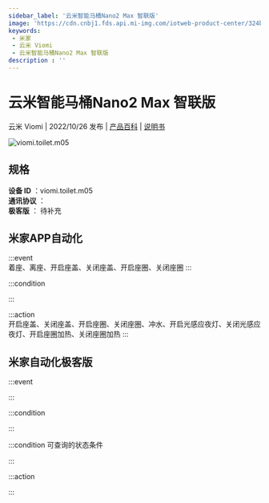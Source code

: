 ```yaml
---
sidebar_label: '云米智能马桶Nano2 Max 智联版'
image: 'https://cdn.cnbj1.fds.api.mi-img.com/iotweb-product-center/324bbed822ae6aeeaee02d8c3b2249e0_1661413226372.png?GalaxyAccessKeyId=AKVGLQWBOVIRQ3XLEW&Expires=9223372036854775807&Signature=57TRyRH1M/EXWEfKuLXPKABdu+Q='
keywords: 
 - 米家
 - 云米 Viomi
 - 云米智能马桶Nano2 Max 智联版
description : ''
---
```

# 云米智能马桶Nano2 Max 智联版

云米 Viomi | 2022/10/26 发布 | [产品百科](https://home.mi.com/webapp/content/baike/product/index.html?model=viomi.toilet.m05/) | [说明书](https://home.mi.com/views/introduction.html?model=viomi.toilet.m05&region=cn)

![viomi.toilet.m05](https://cdn.cnbj1.fds.api.mi-img.com/iotweb-product-center/324bbed822ae6aeeaee02d8c3b2249e0_1661413226372.png?GalaxyAccessKeyId=AKVGLQWBOVIRQ3XLEW&Expires=9223372036854775807&Signature=57TRyRH1M/EXWEfKuLXPKABdu+Q=)

## 规格  
> 
**设备 ID** ：viomi.toilet.m05  
**通讯协议** ：  
**极客版**  ： 待补充 


## 米家APP自动化  

:::event  
着座、离座、开启座盖、关闭座盖、开启座圈、关闭座圈
:::

:::condition  

:::

:::action   
开启座盖、关闭座盖、开启座圈、关闭座圈、冲水、开启光感应夜灯、关闭光感应夜灯、开启座圈加热、关闭座圈加热
:::

## 米家自动化极客版  

:::event  

:::

:::condition  

:::

:::condition 可查询的状态条件  

:::

:::action  

:::

        
